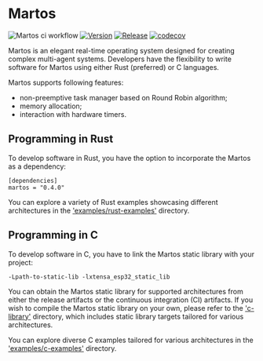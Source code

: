 # Martos
![Martos ci workflow](https://github.com/IvanArkhipov1999/Martos/actions/workflows/rust.yml/badge.svg)
[![Version](https://img.shields.io/crates/v/martos.svg)](https://crates.io/crates/martos)
[![Release](https://img.shields.io/github/v/release/IvanArkhipov1999/Martos)](https://github.com/IvanArkhipov1999/Martos/releases)
[![codecov](https://codecov.io/gh/Azernem/Martos/branch/main/graph/badge.svg?token=SLIHSUWHT2)](https://codecov.io/gh/Azernem/Martos)

Martos is an elegant real-time operating system designed for creating complex multi-agent systems. 
Developers have the flexibility to write software for Martos using either Rust (preferred) or C languages.

Martos supports following features:
- non-preemptive task manager based on Round Robin algorithm;
- memory allocation;
- interaction with hardware timers.

## Programming in Rust
To develop software in Rust, you have the option to incorporate the Martos as a dependency:
```
[dependencies]
martos = "0.4.0"
```

You can explore a variety of Rust examples showcasing different architectures in the ['examples/rust-examples'](https://github.com/IvanArkhipov1999/Martos/tree/main/examples/rust-examples) directory.

## Programming in C
To develop software in C, you have to link the Martos static library with your project:
```
-Lpath-to-static-lib -lxtensa_esp32_static_lib
```

You can obtain the Martos static library for supported architectures from either the release artifacts or the continuous integration (CI) artifacts.
If you wish to compile the Martos static library on your own, please refer to the ['c-library'](https://github.com/IvanArkhipov1999/Martos/tree/main/c-library) directory, 
which includes static library targets tailored for various architectures.

You can explore diverse C examples tailored for various architectures in the ['examples/c-examples'](https://github.com/IvanArkhipov1999/Martos/tree/main/examples/c-examples) directory.
